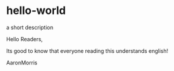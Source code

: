 # hello-world
a short description 

Hello Readers, 

Its good to know that everyone reading this understands english! 

AaronMorris
